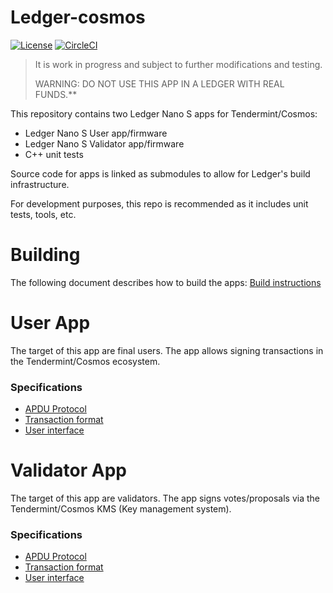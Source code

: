 # Ledger-cosmos
[![License](https://img.shields.io/badge/License-Apache%202.0-blue.svg)](https://opensource.org/licenses/Apache-2.0)
[![CircleCI](https://circleci.com/gh/cosmos/ledger-cosmos/tree/master.svg?style=shield)](https://circleci.com/gh/cosmos/ledger-cosmos/tree/master)

> It is work in progress and subject to further modifications and testing.
>
> WARNING: DO NOT USE THIS APP IN A LEDGER WITH REAL FUNDS.**

This repository contains two Ledger Nano S apps for Tendermint/Cosmos: 

- Ledger Nano S User app/firmware
- Ledger Nano S Validator app/firmware
- C++ unit tests

Source code for apps is linked as submodules to allow for Ledger's build infrastructure. 

For development purposes, this repo is recommended as it includes unit tests, tools, etc.  

# Building

The following document describes how to build the apps: [Build instructions](docs/BUILD.md)

# User App

The target of this app are final users. The app allows signing transactions in the Tendermint/Cosmos ecosystem. 

### Specifications

- [APDU Protocol](https://github.com/ZondaX/ledger-cosmos-app/tree/master/docs/PROTOSPEC.md)
- [Transaction format](https://github.com/ZondaX/ledger-cosmos-app/tree/master/docs/TXSPEC.md)
- [User interface](https://github.com/ZondaX/ledger-cosmos-app/tree/master/docs/UISPEC.md)

# Validator App

The target of this app are validators. The app signs votes/proposals via the Tendermint/Cosmos KMS (Key management system).

### Specifications

- [APDU Protocol](https://github.com/ZondaX/ledger-cosmos-val-app/blob/master/docs/APDUSPEC.md)
- [Transaction format](https://github.com/ZondaX/ledger-cosmos-val-app/blob/master/docs/TXSPEC.md)
- [User interface](https://github.com/ZondaX/ledger-cosmos-val-app/blob/master/docs/UISPEC.md)
